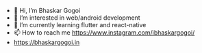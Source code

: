 - 👋 Hi, I’m Bhaskar Gogoi
- 👀 I’m interested in web/android development
- 🌱 I’m currently learning flutter and react-native
- 📫 How to reach me https://www.instagram.com/ibhaskargogoi/
- https://bhaskargogoi.in

